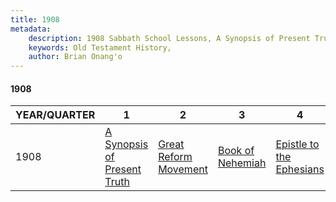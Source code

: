 ```yaml
---
title: 1908
metadata:
    description: 1908 Sabbath School Lessons, A Synopsis of Present Truth, Great Reform Movement, Book of Nehemiah, Epistle to the Ephesians
    keywords: Old Testament History,
    author: Brian Onang'o
---
```


#### 1908

YEAR/QUARTER |   1  | 2| 3| 4
-------------|------------|---|--|---
1908   |  [A Synopsis of Present Truth](/1901-1910/1908/quarter1) | [Great Reform Movement](/1901-1910/1908/quarter2) | [Book of Nehemiah](/1901-1910/1908/quarter3) | [Epistle to the Ephesians](/1901-1910/1908/quarter4) |
 